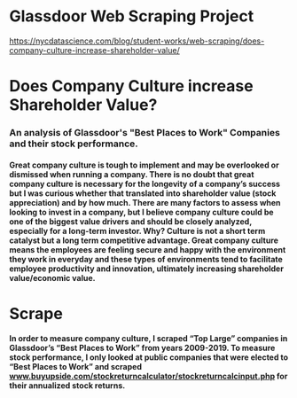 # Glassdoor Web Scraping Project
https://nycdatascience.com/blog/student-works/web-scraping/does-company-culture-increase-shareholder-value/

# Does Company Culture increase Shareholder Value?
### An analysis of Glassdoor's "Best Places to Work" Companies and their stock performance. 

#### Great company culture is tough to implement and may be overlooked or dismissed when running a company. There is no doubt that great company culture is necessary for the longevity of a company’s success but I was curious whether that translated into shareholder value (stock appreciation) and by how much. There are many factors to assess when looking to invest in a company, but I believe company culture could be one of the biggest value drivers and should be closely analyzed, especially for a long-term investor. Why? Culture is not a short term catalyst but a long term competitive advantage. Great company culture means the employees are feeling secure and happy with the environment they work in everyday and these types of environments tend to facilitate employee productivity and innovation, ultimately increasing shareholder value/economic value. 

# Scrape
#### In order to measure company culture, I scraped “Top Large” companies in Glassdoor’s “Best Places to Work” from years 2009-2019. To measure stock performance, I only looked at public companies that were elected to “Best Places to Work” and scraped www.buyupside.com/stockreturncalculator/stockreturncalcinput.php for their annualized stock returns. 
